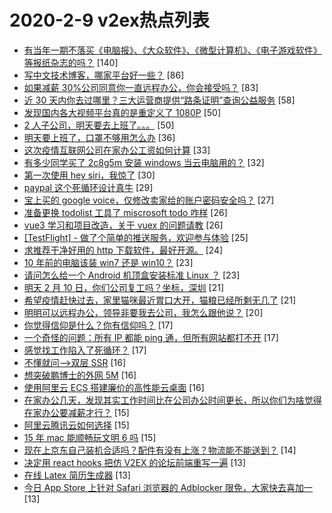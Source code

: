 # 2020-2-9 v2ex热点列表

+ [有当年一期不落买《电脑报》、《大众软件》、《微型计算机》、《电子游戏软件》等报纸杂志的吗？](https://www.v2ex.com/t/643161#reply140) [140]
+ [写中文技术博客，哪家平台好一些？](https://www.v2ex.com/t/643126#reply86) [86]
+ [如果减薪 30%公司同意你一直远程办公，你会接受吗？](https://www.v2ex.com/t/643150#reply83) [83]
+ [近 30 天内你去过哪里？三大运营商提供“路条证明”查询公益服务](https://www.v2ex.com/t/643210#reply58) [58]
+ [发现国内各大视频平台真的是重定义了 1080P](https://www.v2ex.com/t/643244#reply50) [50]
+ [2 人子公司，明天要去上班了。。。](https://www.v2ex.com/t/643251#reply50) [50]
+ [明天要上班了，口罩不够用怎么办](https://www.v2ex.com/t/643193#reply36) [36]
+ [这次疫情互联网公司在家办公工资如何计算](https://www.v2ex.com/t/643176#reply33) [33]
+ [有多少同学买了 2c8g5m 安装 windows 当云电脑用的？](https://www.v2ex.com/t/643132#reply32) [32]
+ [第一次使用 hey siri，我惊了](https://www.v2ex.com/t/643140#reply30) [30]
+ [paypal 这个死循环设计真牛](https://www.v2ex.com/t/643129#reply29) [29]
+ [宝上买的 google voice，仅修改卖家给的账户密码安全吗？](https://www.v2ex.com/t/643224#reply27) [27]
+ [准备更换 todolist 工具了 miscrosoft todo 咋样](https://www.v2ex.com/t/643205#reply26) [26]
+ [vue3 学习和项目改造，关于 vuex 的问题请教](https://www.v2ex.com/t/643254#reply26) [26]
+ [[TestFlight] - 做了个简单的推送服务，欢迎参与体验](https://www.v2ex.com/t/643178#reply25) [25]
+ [求推荐干净好用的 http 下载软件，最好开源。](https://www.v2ex.com/t/643226#reply24) [24]
+ [10 年前的电脑该装 win7 还是 win10？](https://www.v2ex.com/t/643265#reply23) [23]
+ [请问怎么给一个 Android 机顶盒安装标准 Linux ？](https://www.v2ex.com/t/643281#reply23) [23]
+ [明天 2 月 10 日，你们公司复工吗？坐标，深圳](https://www.v2ex.com/t/643181#reply21) [21]
+ [希望疫情赶快过去，家里猫咪最近胃口大开，猫粮已经所剩无几了](https://www.v2ex.com/t/643223#reply21) [21]
+ [明明可以远程办公，领导非要我去公司，我怎么跟他说？](https://www.v2ex.com/t/643128#reply20) [20]
+ [你觉得信仰是什么？你有信仰吗？](https://www.v2ex.com/t/643135#reply17) [17]
+ [一个奇怪的问题：所有 IP 都能 ping 通，但所有网站都打不开](https://www.v2ex.com/t/643201#reply17) [17]
+ [感觉找工作陷入了死循环？](https://www.v2ex.com/t/643295#reply17) [17]
+ [不懂就问-->双层 SSR](https://www.v2ex.com/t/643220#reply16) [16]
+ [想突破鹏博士的外网 5M](https://www.v2ex.com/t/643247#reply16) [16]
+ [使用阿里云 ECS 搭建廉价的高性能云桌面](https://www.v2ex.com/t/643266#reply16) [16]
+ [在家办公几天，发现其实工作时间比在公司办公时间更长，所以你们为啥觉得在家办公要减薪才行？](https://www.v2ex.com/t/643191#reply15) [15]
+ [阿里云腾讯云如何选择](https://www.v2ex.com/t/643214#reply15) [15]
+ [15 年 mac 能顺畅玩文明 6 吗](https://www.v2ex.com/t/643218#reply15) [15]
+ [现在上京东自己装机合适吗？配件有没有上涨？物流能不能送到？](https://www.v2ex.com/t/643195#reply14) [14]
+ [决定用 react hooks 把仿 V2EX 的论坛前端重写一遍](https://www.v2ex.com/t/643141#reply13) [13]
+ [在线 Latex 简历生成器](https://www.v2ex.com/t/643179#reply13) [13]
+ [今日 App Store 上针对 Safari 浏览器的 Adblocker 限免，大家快去喜加一](https://www.v2ex.com/t/643208#reply13) [13]
